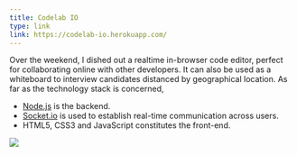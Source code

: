 ```yaml
---
title: Codelab IO
type: link
link: https://codelab-io.herokuapp.com/
---
```


Over the weekend, I dished out a realtime in-browser code editor, perfect for
collaborating online with other developers. It can also be used as a whiteboard
to interview candidates distanced by geographical location. As far as the technology
stack is concerned,

- [Node.js](https://nodejs.org/en/) is the backend.
- [Socket.io](http://socket.io/) is used to establish real-time communication across users.
- HTML5, CSS3 and JavaScript constitutes the front-end.

![](https://res.cloudinary.com/dw9fem4ki/image/upload/c_scale,w_800/v1452432134/codelab_xrkofo.png)